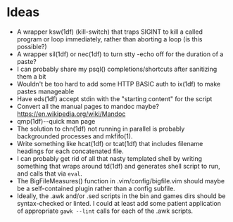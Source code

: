 Ideas
=====

*   A wrapper ksw(1df) (kill-switch) that traps SIGINT to kill a called program
    or loop immediately, rather than aborting a loop (is this possible?)
*   A wrapper sil(1df) or nec(1df) to turn stty -echo off for the duration of a
    paste?
*   I can probably share my psql() completions/shortcuts after sanitizing them
    a bit
*   Wouldn't be too hard to add some HTTP BASIC auth to ix(1df) to make pastes
    manageable
*   Have eds(1df) accept stdin with the "starting content" for the script
*   Convert all the manual pages to mandoc maybe? <https://en.wikipedia.org/wiki/Mandoc>
*   qmp(1df)--quick man page
*   The solution to chn(1df) not running in parallel is probably backgrounded
    processes and mkfifo(1).
*   Write something like hcat(1df) or tcat(1df) that includes filename headings
    for each concatenated file.
*   I can probably get rid of all that nasty templated shell by writing
    something that wraps around td(1df) and generates shell script to run, and
    calls that via `eval`.
*   The BigFileMeasures() function in .vim/config/bigfile.vim should maybe be a
    self-contained plugin rather than a config subfile.
*   Ideally, the .awk and/or .sed scripts in the bin and games dirs should be
    syntax-checked or linted. I could at least add some patient application of
    appropriate `gawk --lint` calls for each of the .awk scripts.

